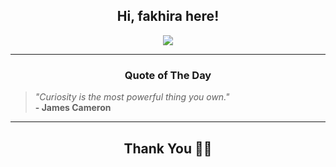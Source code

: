 <h2 align="center"> Hi, fakhira here!</h2>

<p align="center">
<a href="https://github.com/fakhiralkda" alt="github streak"><img src="https://dvst-streak.herokuapp.com/?user=fakhiralkda&theme=tokyonight&fire=DD472C"></a>
</p>

<hr>
<h3 align="center">Quote of The Day</h3>
<p align="center">
<blockquote>
<i>"Curiosity is the most powerful thing you own."</i>
<br>
<b>- James Cameron</b>
</blockquote>
</p>


<hr>
<h2 align="center">Thank You 🙏🏼</h2>
